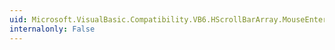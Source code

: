 ```yaml
---
uid: Microsoft.VisualBasic.Compatibility.VB6.HScrollBarArray.MouseEnter
internalonly: False
---
```

